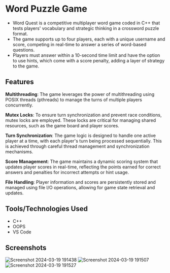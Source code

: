 # Word Puzzle Game
 - Word Quest is a competitive multiplayer word game coded in C++ that tests players' vocabulary and strategic thinking in a crossword puzzle format.
 - The game supports up to four players, each with a unique username and score, competing in real-time to answer a series of word-based questions.
 - Players must answer within a 10-second time limit and have the option to use hints, which come with a score penalty, adding a layer of strategy to the game.

## Features

**Multithreading**: The game leverages the power of multithreading using POSIX threads (pthreads) to manage the turns of multiple players concurrently.

**Mutex Locks**: To ensure turn synchronization and prevent race conditions, mutex locks are employed. These locks are critical for managing shared resources, such as the game board and player scores.

**Turn Synchronization**: The game logic is designed to handle one active player at a time, with each player's turn being processed sequentially. This is achieved through careful thread management and synchronization mechanisms.

**Score Management**: The game maintains a dynamic scoring system that updates player scores in real-time, reflecting the points earned for correct answers and penalties for incorrect attempts or hint usage.

**File Handling**: Player information and scores are persistently stored and managed using file I/O operations, allowing for game state retrieval and updates.

## Tools/Technologies Used

 - C++
 - OOPS
 - VS Code

## Screenshots

![Screenshot 2024-03-19 191438](https://github.com/yoshitha10/WordPuzzle-Game/assets/137447815/52bd11d9-a4bf-4001-acae-8f68480e65ff)
![Screenshot 2024-03-19 191507](https://github.com/yoshitha10/WordPuzzle-Game/assets/137447815/2d5deed3-c7ff-40b5-9fe2-e05faac9c74a)
![Screenshot 2024-03-19 191527](https://github.com/yoshitha10/WordPuzzle-Game/assets/137447815/9f8b873f-e173-4174-bfd5-9dcd4c3845a1)
